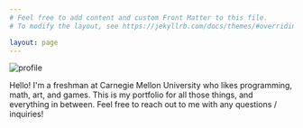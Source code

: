 ```yaml
---
# Feel free to add content and custom Front Matter to this file.
# To modify the layout, see https://jekyllrb.com/docs/themes/#overriding-theme-defaults

layout: page
---
```

![profile]({{site.url}}/misc/profile.png)
<p>Hello! I'm a freshman at Carnegie Mellon University who likes programming, math, art, and games. This is my portfolio for all those things, and everything in between. Feel free to reach out to me with any questions / inquiries! </p>
